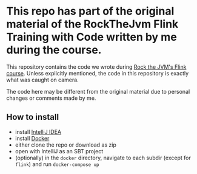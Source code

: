 # This repo has part of the original material of the RockTheJvm Flink Training with Code written by me during the course.

This repository contains the code we wrote during  [Rock the JVM's Flink course](https://rockthejvm.com/course/flink). Unless explicitly mentioned, the code in this repository is exactly what was caught on camera.

The code here may be different from the original material due to personal changes or comments made by me.
## How to install

- install [IntelliJ IDEA](https://jetbrains.com/idea)
- install [Docker](https://www.docker.com/products/docker-desktop) 
- either clone the repo or download as zip
- open with IntelliJ as an SBT project
- (optionally) in the `docker` directory, navigate to each subdir (except for `flink`) and run `docker-compose up`
